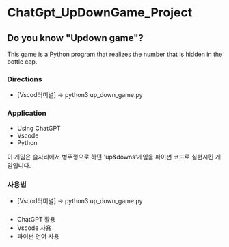 # ChatGpt_UpDownGame_Project
## Do you know "Updown game"?

This game is a Python program that realizes the number that is hidden in the bottle cap.

### Directions
- [Vscod터미널] -> python3 up_down_game.py

### Application
- Using ChatGPT 
- Vscode
- Python 



이 게임은 술자리에서 병뚜껑으로 하던 'up&downs'게임을 파이썬 코드로 실현시킨 게임입니다.

### 사용법
- [Vscod터미널] -> python3 up_down_game.py

### 
- ChatGPT 활용
- Vscode 사용
- 파이썬 언어 사용
